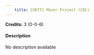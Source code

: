 ```yaml
---
    title: CVD771 Minor Project (CEC)
---
```

**Credits:** 3 (0-0-6)



#### Description 
No description available